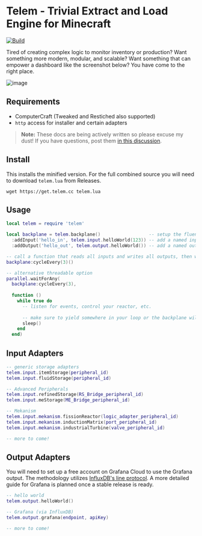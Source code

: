 # Telem - Trivial Extract and Load Engine for Minecraft

[![Build](https://github.com/cyberbit/telem/actions/workflows/build.yml/badge.svg)](https://github.com/cyberbit/telem/actions/workflows/build.yml)

Tired of creating complex logic to monitor inventory or production? Want something more modern, modular, and scalable? Want something that can empower a dashboard like the screenshot below? You have come to the right place.

![image](https://github.com/cyberbit/telem/assets/7350183/22e0862b-a56e-4ec5-ac9d-956c7aa075bb)

## Requirements
- ComputerCraft (Tweaked and Restiched also supported)
- `http` access for installer and certain adapters

> **Note:** These docs are being actively written so please excuse my dust! If you have questions, post them [in this discussion](https://github.com/cyberbit/telem/discussions/12).

## Install
This installs the minified version. For the full combined source you will need to download `telem.lua` from Releases.
```
wget https://get.telem.cc telem.lua
```

## Usage
```lua
local telem = require 'telem'

local backplane = telem.backplane()                  -- setup the fluent interface
  :addInput('hello_in', telem.input.helloWorld(123)) -- add a named input
  :addOutput('hello_out', telem.output.helloWorld()) -- add a named output

-- call a function that reads all inputs and writes all outputs, then waits 3 seconds, repeating indefinitely
backplane:cycleEvery(3)()

-- alternative threadable option
parallel.waitForAny(
  backplane:cycleEvery(3),
  
  function ()
    while true do
      -- listen for events, control your reactor, etc.
      
      -- make sure to yield somewhere in your loop or the backplane will not cycle correctly
      sleep()
    end
  end)
```

## Input Adapters
```lua
-- generic storage adapters
telem.input.itemStorage(peripheral_id)
telem.input.fluidStorage(peripheral_id)

-- Advanced Peripherals
telem.input.refinedStorage(RS_Bridge_peripheral_id)
telem.input.meStorage(ME_Bridge_peripheral_id)

-- Mekanism
telem.input.mekanism.fissionReactor(logic_adapter_peripheral_id)
telem.input.mekanism.inductionMatrix(port_peripheral_id)
telem.input.mekanism.industrialTurbine(valve_peripheral_id)

-- more to come!
```

## Output Adapters
You will need to set up a free account on Grafana Cloud to use the Grafana output. The methodology utilizes [InfluxDB's line protocol](https://grafana.com/docs/grafana-cloud/data-configuration/metrics/metrics-influxdb/push-from-telegraf/). A more detailed guide for Grafana is planned once a stable release is ready.
```lua
-- hello world
telem.output.helloWorld()

-- Grafana (via InfluxDB)
telem.output.grafana(endpoint, apiKey)

-- more to come!
```
